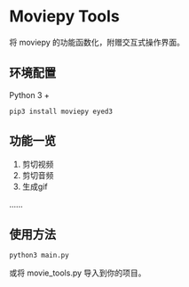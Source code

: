 # Moviepy Tools

将 moviepy 的功能函数化，附赠交互式操作界面。

## 环境配置

Python 3 +

```
pip3 install moviepy eyed3
```
## 功能一览

1. 剪切视频
2. 剪切音频
3. 生成gif
   
......

## 使用方法

```
python3 main.py
```

或将 movie_tools.py 导入到你的项目。